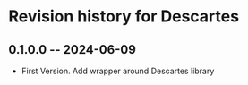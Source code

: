 # Revision history for Descartes

## 0.1.0.0 -- 2024-06-09

* First Version. Add wrapper around Descartes library
